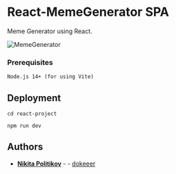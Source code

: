 # React-MemeGenerator SPA
Meme Generator using React.


![MemeGenerator](https://user-images.githubusercontent.com/88163502/184426940-7e2cde48-e231-4438-b20c-6921124e8a3e.gif)

### Prerequisites

```
Node.js 14+ (for using Vite)
```

## Deployment

```
cd react-project
```

```
npm run dev
```



## Authors

* **[Nikita Politikov](https://vk.com/nikitapolitikov)** -  - [dokeeer](https://github.com/dokeeer)

